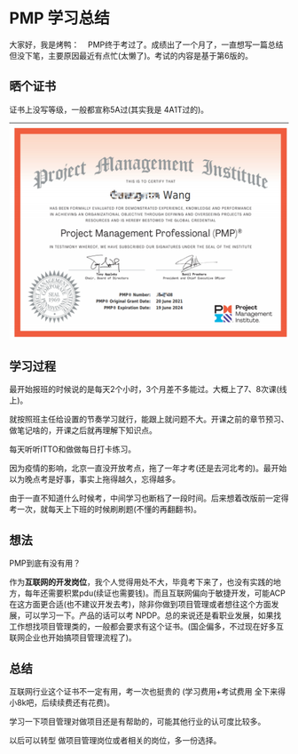 # PMP 学习总结

大家好，我是烤鸭：
&nbsp;&nbsp;&nbsp;PMP终于考过了。成绩出了一个月了，一直想写一篇总结但没下笔，主要原因最近有点忙(太懒了)。考试的内容是基于第6版的。



## 晒个证书

证书上没写等级，一般都宣称5A过(其实我是 4A1T过的)。

![1](.\1.png)



## 学习过程

最开始报班的时候说的是每天2个小时，3个月差不多能过。大概上了7、8次课(线上)。

就按照班主任给设置的节奏学习就行，能跟上就问题不大。开课之前的章节预习、做笔记啥的，开课之后就再理解下知识点。

每天听听ITTO和做做每日打卡练习。

因为疫情的影响，北京一直没开放考点，拖了一年才考(还是去河北考的)。最开始以为晚点考是好事，事实上拖得越久，忘得越多。

由于一直不知道什么时候考，中间学习也断档了一段时间。后来想着改版前一定得考一次，就每天上下班的时候刷刷题(不懂的再翻翻书)。



## 想法

PMP到底有没有用？

作为**互联网的开发岗位**，我个人觉得用处不大，毕竟考下来了，也没有实践的地方，每年还需要积累pdu(续证也需要钱)。而且互联网偏向于敏捷开发，可能ACP在这方面更合适(也不建议开发去考)，除非你做到项目管理或者想往这个方面发展，可以学习一下。产品的话可以考 NPDP。总的来说还是看职业发展，如果找工作想找项目管理类的，一般都会要求有这个证书。(国企偏多，不过现在好多互联网企业也开始搞项目管理流程了)。



## 总结

互联网行业这个证书不一定有用，考一次也挺贵的 (学习费用+考试费用 全下来得小8k吧，后续续费还有花费)。

学习一下项目管理对做项目还是有帮助的，可能其他行业的认可度比较多。

以后可以转型 做项目管理岗位或者相关的岗位，多一份选择。



